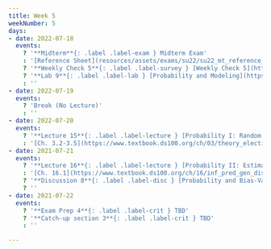 ```yaml
---
title: Week 5
weekNumber: 5
days:
- date: 2022-07-18
  events:
    ? '**Midterm**{: .label .label-exam } Midterm Exam'
    : '[Reference Sheet](resources/assets/exams/su22/su22_mt_reference_sheet.pdf)'
    ? '**Weekly Check 5**{: .label .label-survey } [Weekly Check 5](https://forms.gle/N4wauBi8CLw5udzb6)'
    ? '**Lab 9**{: .label .label-lab } [Probability and Modeling](https://data100.datahub.berkeley.edu/hub/user-redirect/git-pull?repo=https%3A%2F%2Fgithub.com%2FDS-100%2Fsu22&branch=main&urlpath=lab%2Ftree%2Fsu22%2Flab%2Flab09%2Flab09.ipynb) (due Jul 23)'
    : ''
- date: 2022-07-19
  events:
    ? 'Break (No Lecture)'
    : ''
- date: 2022-07-20
  events:
    ? '**Lecture 15**{: .label .label-lecture } [Probability I: Random Variables](lecture/lec15)'
    : '[Ch. 3.2-3.5](https://www.textbook.ds100.org/ch/03/theory_election.html), [16.3](https://www.textbook.ds100.org/ch/16/prob_random_vars.html)'
- date: 2021-07-21
  events:
    ? '**Lecture 16**{: .label .label-lecture } [Probability II: Estimators, Bias, and Variance](lecture/lec16)'
    : '[Ch. 16.1](https://www.textbook.ds100.org/ch/16/inf_pred_gen_dist.html), [Ch. 16.4](https://www.textbook.ds100.org/ch/16/prob_exp_var.html), [19.2](https://www.textbook.ds100.org/ch/19/mult_inference.html)'
    ? '**Discussion 8**{: .label .label-disc } [Probability and Bias-Variance Trade-off](https://drive.google.com/file/d/1wu3hEEbKDmkZPjSpaMEuH5aL6Dx5DpR1/view?usp=sharing)'
    ? ''
- date: 2021-07-22
  events:
    ? '**Exam Prep 4**{: .label .label-crit } TBD'
    ? '**Catch-up section 3**{: .label .label-crit } TBD'
    : ''

---
```

